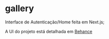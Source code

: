 # gallery
Interface de Autenticação/Home feita em Next.js;

A UI do projeto está detalhada em [Behance](https://www.behance.net/gallery/111662097/UI-Login-Gallery)
